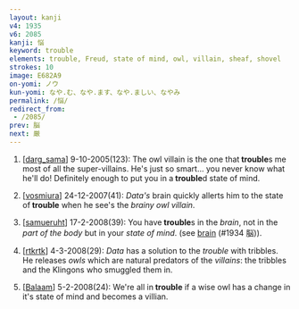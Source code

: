 ```yaml
---
layout: kanji
v4: 1935
v6: 2085
kanji: 悩
keyword: trouble
elements: trouble, Freud, state of mind, owl, villain, sheaf, shovel
strokes: 10
image: E682A9
on-yomi: ノウ
kun-yomi: なや.む、なや.ます、なや.ましい、なやみ
permalink: /悩/
redirect_from:
 - /2085/
prev: 脳
next: 厳
---
```


1) [<a href="http://kanji.koohii.com/profile/darg_sama">darg_sama</a>] 9-10-2005(123): The owl villain is the one that<strong> trouble</strong>s me most of all the super-villains. He&#039;s just so smart... you never know what he&#039;ll do! Definitely enough to put you in a<strong> trouble</strong>d state of mind.

2) [<a href="http://kanji.koohii.com/profile/vosmiura">vosmiura</a>] 24-12-2007(41): <em>Data&#039;s</em> brain quickly allerts him to the state of<strong> trouble</strong> when he see&#039;s the <em>brainy owl villain</em>.

3) [<a href="http://kanji.koohii.com/profile/samueruht">samueruht</a>] 17-2-2008(39): You have<strong> trouble</strong>s in the <em>brain</em>, not in the <em>part of the body</em> but in your <em>state of mind</em>. (see <a href="../v4/1934.html">brain</a> (#1934 脳)).

4) [<a href="http://kanji.koohii.com/profile/rtkrtk">rtkrtk</a>] 4-3-2008(29): <em>Data</em> has a solution to the <em>trouble</em> with tribbles. He releases <em>owls</em> which are natural predators of the <em>villains</em>: the tribbles and the Klingons who smuggled them in.

5) [<a href="http://kanji.koohii.com/profile/Balaam">Balaam</a>] 5-2-2008(24): We&#039;re all in<strong> trouble</strong> if a wise owl has a change in it&#039;s state of mind and becomes a villian.

